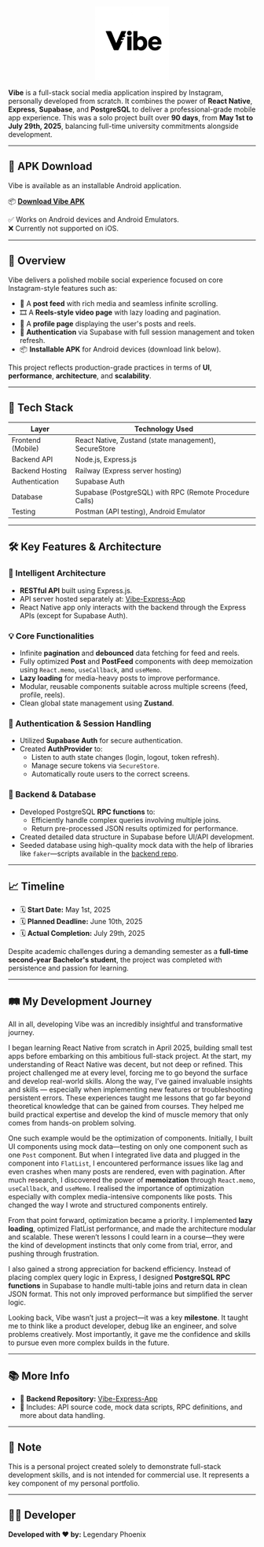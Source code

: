 <p align="center">
  <img src="assets/images/vibe.png" alt="Vibe Logo" width="150"/>
</p>

**Vibe** is a full-stack social media application inspired by Instagram, personally developed from scratch. It combines the power of **React Native**, **Express**, **Supabase**, and **PostgreSQL** to deliver a professional-grade mobile app experience. This was a solo project built over **90 days**, from **May 1st to July 29th, 2025**, balancing full-time university commitments alongside development.

---

## 📱 APK Download

Vibe is available as an installable Android application.

📦 [**Download Vibe APK**](https://github.com/Legendary-Phoenix/Vibe/releases/download/v1.0.0/Vibe.v.1.0.0.apk)

✅ Works on Android devices and Android Emulators.  
❌ Currently not supported on iOS.

---

## 🚀 Overview

Vibe delivers a polished mobile social experience focused on core Instagram-style features such as:

- 📸 A **post feed** with rich media and seamless infinite scrolling.
- 🎞️ A **Reels-style video page** with lazy loading and pagination.
- 👤 A **profile page** displaying the user's posts and reels.
- 🔐 **Authentication** via Supabase with full session management and token refresh.
- 📦 **Installable APK** for Android devices (download link below).

This project reflects production-grade practices in terms of **UI**, **performance**, **architecture**, and **scalability**.

---

## 📂 Tech Stack

| Layer             | Technology Used                                         |
| ----------------- | ------------------------------------------------------- |
| Frontend (Mobile) | React Native, Zustand (state management), SecureStore   |
| Backend API       | Node.js, Express.js                                     |
| Backend Hosting   | Railway (Express server hosting)                        |
| Authentication    | Supabase Auth                                           |
| Database          | Supabase (PostgreSQL) with RPC (Remote Procedure Calls) |
| Testing           | Postman (API testing), Android Emulator                 |

---

## 🛠️ Key Features & Architecture

### 🧠 Intelligent Architecture

- **RESTful API** built using Express.js.
- API server hosted separately at: [Vibe-Express-App](https://github.com/Legendary-Phoenix/Vibe-Express-App)
- React Native app only interacts with the backend through the Express APIs (except for Supabase Auth).

### 💡 Core Functionalities

- Infinite **pagination** and **debounced** data fetching for feed and reels.
- Fully optimized **Post** and **PostFeed** components with deep memoization using `React.memo`, `useCallback`, and `useMemo`.
- **Lazy loading** for media-heavy posts to improve performance.
- Modular, reusable components suitable across multiple screens (feed, profile, reels).
- Clean global state management using **Zustand**.

### 🔐 Authentication & Session Handling

- Utilized **Supabase Auth** for secure authentication.
- Created **AuthProvider** to:
  - Listen to auth state changes (login, logout, token refresh).
  - Manage secure tokens via `SecureStore`.
  - Automatically route users to the correct screens.

### 🧩 Backend & Database

- Developed PostgreSQL **RPC functions** to:
  - Efficiently handle complex queries involving multiple joins.
  - Return pre-processed JSON results optimized for performance.
- Created detailed data structure in Supabase before UI/API development.
- Seeded database using high-quality mock data with the help of libraries like `faker`—scripts available in the [backend repo](https://github.com/Legendary-Phoenix/Vibe-Express-App).

---

## 📈 Timeline

- 🗓️ **Start Date:** May 1st, 2025
- 🗓️ **Planned Deadline:** June 10th, 2025
- 🗓️ **Actual Completion:** July 29th, 2025

Despite academic challenges during a demanding semester as a **full-time second-year Bachelor's student**, the project was completed with persistence and passion for learning.

---

## 🛤️ My Development Journey

All in all, developing Vibe was an incredibly insightful and transformative journey.

I began learning React Native from scratch in April 2025, building small test apps before embarking on this ambitious full-stack project. At the start, my understanding of React Native was decent, but not deep or refined. This project challenged me at every level, forcing me to go beyond the surface and develop real-world skills. Along the way, I’ve gained invaluable insights and skills — especially when implementing new features or troubleshooting persistent errors. These experiences taught me lessons that go far beyond theoretical knowledge that can be gained from courses. They helped me build practical expertise and develop the kind of muscle memory that only comes from hands-on problem solving.

One such example would be the optimization of components. Initially, I built UI components using mock data—testing on only one component such as one `Post` component. But when I integrated live data and plugged in the component into `FlatList`, I encountered performance issues like lag and even crashes when many posts are rendered, even with pagination. After much research, I discovered the power of **memoization** through `React.memo`, `useCallback`, and `useMemo`. I realised the importance of optimization especially with complex media-intensive components like posts. This changed the way I wrote and structured components entirely.

From that point forward, optimization became a priority. I implemented **lazy loading**, optimized FlatList performance, and made the architecture modular and scalable. These weren’t lessons I could learn in a course—they were the kind of development instincts that only come from trial, error, and pushing through frustration.

I also gained a strong appreciation for backend efficiency. Instead of placing complex query logic in Express, I designed **PostgreSQL RPC functions** in Supabase to handle multi-table joins and return data in clean JSON format. This not only improved performance but simplified the server logic.

Looking back, Vibe wasn’t just a project—it was a key **milestone**. It taught me to think like a product developer, debug like an engineer, and solve problems creatively. Most importantly, it gave me the confidence and skills to pursue even more complex builds in the future.

---

## 📚 More Info

- 🔗 **Backend Repository:** [Vibe-Express-App](https://github.com/Legendary-Phoenix/Vibe-Express-App)
- 📂 Includes: API source code, mock data scripts, RPC definitions, and more about data handling.

---

## 📌 Note

This is a personal project created solely to demonstrate full-stack development skills, and is not intended for commercial use. It represents a key component of my personal portfolio.

---

## 🧑‍💻 Developer

**Developed with ❤️ by:** Legendary Phoenix
